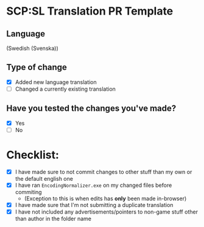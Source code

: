 # SCP:SL Translation PR Template

## Language
(Swedish (Svenska))

## Type of change
- [x] Added new language translation
- [ ] Changed a currently existing translation

## Have you tested the changes you've made?
- [x] Yes
- [ ] No

# Checklist:
- [x] I have made sure to not commit changes to other stuff than my own or the default english one
- [x] I have ran `EncodingNormalizer.exe` on my changed files before commiting
   -  (Exception to this is when edits has __only__ been made in-browser)
- [x] I have made sure that I'm not submitting a duplicate translation
- [x] I have not included any advertisements/pointers to non-game stuff other than author in the folder name